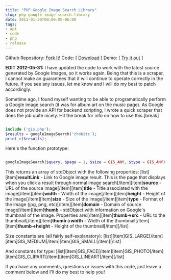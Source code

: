 ```yaml
---
title: "PHP Google Image Search Library"
slug: php-google-image-search-library
date: 2011-01-30T00:00:00-06:00
tags:
- api
- code
- php
- release
---
```

Github Repository: [Fork It!](https://github.com/dxprog/PHPGIS)
Code: [ [Download](http://dxprog.com/files/gis.zip) ]
Demo: [ [Try it out](http://labs.dxprog.com/gis/) ]

**EDIT 2012-05-31:** I have updated the code to work with the latest source generated by Google Images, so it works again. Being that this is a scraper, I cannot make an guarantees that it will continue to operate correctly in the future. If you see any issues, let me know and I will do my best to patch accordingly.

Sometime ago, I found myself wanting to be able to programatically perform a Google image search (it was for album art on the music page). As Google does not provide an API for backend scripting, I wrote a quick scraper that does the job quite nicely. Hit the break for info on how to use this.[break]

```php

include ('gis.php');
$results = googleImageSearch('chobits');
print_r($results);

```

Here's the function prototype:
```php

googleImageSearch($query, $page = 1, $size = GIS_ANY, $type = GIS_ANY);

```

This returns an array of stdObject with the following properties:
[list][item]**resultLink** - Link to Google image result. This is the page that displays when you click a result through normal image search[/item][item]**source** - URL of the source image[/item][item]**title** - Title associated with the image[/item][item]**width** - Width of the image[/item][item]**height** - Height of the image[/item][item]**size** - Size of the image[/item][item]**type** - Format of the image (jpg, png, etc)[/item][item]**domain** - Domain of source image[/item][item]**thumb** - stdObject with information on Google's thumbnail of the image. Properties are:[/item][item]**thumb->src** - URL to the thumbnail[/item][item]**thumb->width** - Width of the thumbnail[/item][item]**thumb->height** - Height of the thumbnail[/item][/list]

Size constants are (all fairly self-explanatory):
[list][item]GIS_LARGE[/item][item]GIS_MEDIUM[/item][item]GIS_SMALL[/item][/list]

And constants for type:
[list][item]GIS_FACE[/item][item]GIS_PHOTO[/item][item]GIS_CLIPART[/item][item]GIS_LINEART[/item][/list]

If you have any comments, questions or issues with this code, just leave a comment below and I'll do my best to help you!
